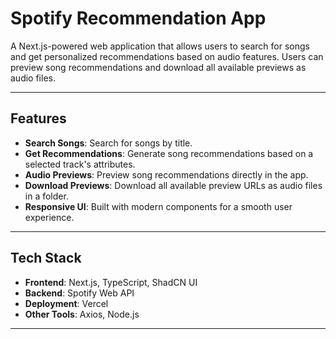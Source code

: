 # **Spotify Recommendation App**

A Next.js-powered web application that allows users to search for songs and get personalized recommendations based on audio features. Users can preview song recommendations and download all available previews as audio files.

---

## **Features**

- **Search Songs**: Search for songs by title.
- **Get Recommendations**: Generate song recommendations based on a selected track's attributes.
- **Audio Previews**: Preview song recommendations directly in the app.
- **Download Previews**: Download all available preview URLs as audio files in a folder.
- **Responsive UI**: Built with modern components for a smooth user experience.

---

## **Tech Stack**

- **Frontend**: Next.js, TypeScript, ShadCN UI
- **Backend**: Spotify Web API
- **Deployment**: Vercel
- **Other Tools**: Axios, Node.js

---
